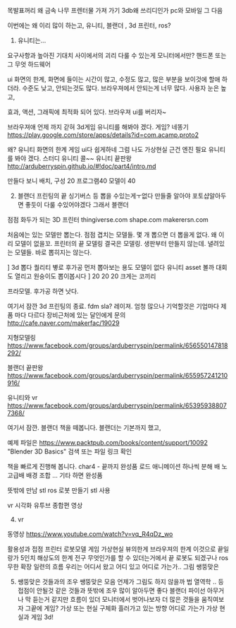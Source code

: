 목발표꺼리 왜 금속 나무  프렌터물 가져 가기
3db왜 쓰리디인가 pc와 모바일 그 다음

이번에는 왜 이리 많이 하는고, 유니티, 블랜더 , 3d 프린터, ros?

1. 유니티는...

 요구사항과 높아진 기대치 사이에서의 괴리
 다룰 수 있는게 모니터에서만?
 핸드폰 또는 그 무엇 하드웨어

ui 화면의 한계, 화면에 들이는 시간이 많고, 수정도 많고,
많은 부분을 보이것에 할애 하더라.
수준도 낮고, 안되는것도 많다.
브라우져에서 안되는게 너무 많다.
사용자 눈은 높고,

효과, 액션, 그래픽에 최적화 되어 있다.
브라우져  ui를 버리자~

브라우져애 언제 까지 갇혀
3d게임
유니티를 해봐야 겠다.
게임?
네똥기
https://play.google.com/store/apps/details?id=com.acamp.proto2

왜? 유니티 화면의 한계 게임 ui다 쉽게하네 그럼 나도 가상현실 근건 엔진 필요
유니티를 봐야 겠다. 스터디 유니티 콜~~
유니티 끝판왕
http://arduberryspin.github.io/#!doc/part4/intro.md

만들다 보니
배치, 구성 20
프로그램40
모델이 40

2. 블랜더
프린팅의 끝 싱기버스 등 뽑을 수있는게ㅜ없다 만들줄 알아야 포토샵알아두면 좋둣이 다룰 수있어야겠다
 그래서 블랜더

점점 화두가 되는 3D 프린터
thingiverse.com
shape.com
makerersn.com

처음에는 있는 모델만 뽑는다.
점점 겹치는 모델들.  몇 개 뽑으면 더 뽑을게 없다.
왜 이리 모델이 없을꼬.
프린터의 끝 모델링
결국은 모델링.
생판부터 만들지 않는데.
녈려있는 모델들. 바로 뽑히지는 않는다.

] 3d 뽑다 퀄리티 볗로 후가공 먼저 뽑아보는 용도 모델이 없다 유니티 asset 볼까 대회도 열리고
 원숭이도 뽑이봅시다
] 20 20 20 크게는 코끼리

프라모델.
후가공 하면 낫다.

여기서 잠깐 3d 프린팅의 종료.
fdm
sla?
레이져. 엄청 많으나
기억할것은 기업마다 제품 마다  다르다
장비근처에 있는 달인에게 문의
http://cafe.naver.com/makerfac/19029

지형모델링
https://www.facebook.com/groups/arduberryspin/permalink/656550147818292/

블랜더 끝판왕
https://www.facebook.com/groups/arduberryspin/permalink/655957241210916/

유니티와 vr
https://www.facebook.com/groups/arduberryspin/permalink/653959388077368/

여기서 잠깐.
블랜더 책을 떼봅니다.
블랜더는 기본까지 했고,

예제 파일은
https://www.packtpub.com/books/content/support/10092
"Blender 3D Basics" 검색 또는 파일 링크 확인

책을 빠르게 진행해 봅니다. char4 - 끝까지
완성품 로드 애니메이션
하나씩 분해
배
노
고급배
배경
조합
... 기타 하면 완성품

뜻밖에 만남 stl
ros 로봇 만들기 stl 사용

vr
 시각화 유투브 종합편 영상

4. vr

동영상
https://www.youtube.com/watch?v=vq_R4qDz_wo

 활용성과 접점 프린터 로봇모델 게임 가상현실
 뷰의한게 브라우져의 한계 이것으로 끝일랑가 5인치 해상도의 한계
 전구 무엇인가를 할 수 있더는거에서 끝
 로봇도 되겠구나 ros
 무한 확장 일련의 흐름
 우리는 어디서 왔고 어디 있고 어디로 가는가.. 그림 쌩뚱맞은

5. 쌩뚱맞은 것들과의 조우
 쌩뚱맞은 모음 언제가 그림도 하지 않을까
 법 열역학 .. 등
 접점이 안될것 같은 것들과 뜻밖에 조우
 많이  알아두면 좋다
 블랜더 파이선
 아무거나 막 듣는거 같지만 흐름이 있더
 모니터에서 벗어나보자 더 많은 것들을 움직여보자
 그끝에 게임? 가상 또는 현실 구체화
 흘러가고 있는 방향 어디로 가는가 가상 현실과 게임 3d!






